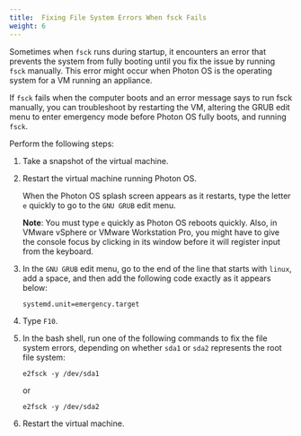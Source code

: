 ```yaml
---
title:  Fixing File System Errors When fsck Fails
weight: 6
---
```


Sometimes when `fsck` runs during startup, it encounters an error that prevents the system from fully booting until you fix the issue by running `fsck` manually. This error might occur when Photon OS is the operating system for a VM running an appliance. 

If `fsck` fails when the computer boots and an error message says to run fsck manually, you can troubleshoot by restarting the VM, altering the GRUB edit menu to enter emergency mode before Photon OS fully boots, and running `fsck`.

Perform the following steps:

1. Take a snapshot of the virtual machine. 

1. Restart the virtual machine running Photon OS. 

    When the Photon OS splash screen appears as it restarts, type the letter `e` quickly to go to the `GNU GRUB` edit menu. 
    
    **Note**: You must type `e` quickly as Photon OS reboots quickly. Also, in VMware vSphere or VMware Workstation Pro, you might have to give the console focus by clicking in its window before it will register input from the keyboard. 

1. In the `GNU GRUB` edit menu, go to the end of the line that starts with `linux`, add a space, and then add the following code exactly as it appears below:

	`systemd.unit=emergency.target`

1. Type `F10`.

1. In the bash shell, run one of the following commands to fix the file system errors, depending on whether `sda1` or `sda2` represents the root file system: 

   	`e2fsck -y /dev/sda1`
   
   	or
   
   	`e2fsck -y /dev/sda2`

1. Restart the virtual machine.

